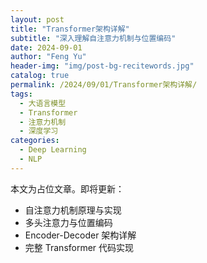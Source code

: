 ```yaml
---
layout: post
title: "Transformer架构详解"
subtitle: "深入理解自注意力机制与位置编码"
date: 2024-09-01
author: "Feng Yu"
header-img: "img/post-bg-recitewords.jpg"
catalog: true
permalink: /2024/09/01/Transformer架构详解/
tags:
  - 大语言模型
  - Transformer
  - 注意力机制
  - 深度学习
categories:
  - Deep Learning
  - NLP
---
```


本文为占位文章。即将更新：
- 自注意力机制原理与实现
- 多头注意力与位置编码
- Encoder-Decoder 架构详解
- 完整 Transformer 代码实现

